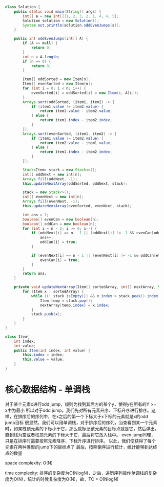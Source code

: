 ```java
class Solution {
    public static void main(String[] args) {
        int[] a = new int[]{1, 2, 3, 2, 1, 4, 4, 5};
        Solution solution = new Solution();
        System.out.println(solution.oddEvenJumps(a));
    }

    public int oddEvenJumps(int[] A) {
        if (A == null) {
            return 0;
        }
        int n = A.length;
        if (n == 0) {
            return 0;
        }

        Item[] oddSorted = new Item[n];
        Item[] evenSorted = new Item[n];
        for (int i = 0; i < n; i++) {
            evenSorted[i] = oddSorted[i] = new Item(i, A[i]);
        }
        Arrays.sort(oddSorted, (item1, item2) -> {
            if (item1.value != item2.value) {
                return item1.value - item2.value;
            } else {
                return item1.index - item2.index;
            }
        });
        Arrays.sort(evenSorted, (item1, item2) -> {
            if (item1.value != item2.value) {
                return item2.value - item1.value;
            } else {
                return item1.index - item2.index;
            }
        });

        Stack<Item> stack = new Stack<>();
        int[] oddNext = new int[n];
        Arrays.fill(oddNext, -1);
        this.updateNextArray(oddSorted, oddNext, stack);

        stack = new Stack<>();
        int[] evenNext = new int[n];
        Arrays.fill(evenNext, -1);
        this.updateNextArray(evenSorted, evenNext, stack);

        int ans = 1;
        boolean[] evenCan = new boolean[n];
        boolean[] oddCan = new boolean[n];
        for (int i = n - 2; i >= 0; i--) {
            if (oddNext[i] == n - 1 || (oddNext[i] != -1 && evenCan[oddNext[i]])) {
                ans++;
                oddCan[i] = true;
            }

            if (evenNext[i] == n - 1 || (evenNext[i] != -1 && oddCan[evenNext[i]])) {
                evenCan[i] = true;
            }
        }
        return ans;
    }

    private void updateNextArray(Item[] sortedArray, int[] nextArray, Stack<Item> stack) {
        for (Item x : sortedArray) {
            while ((! stack.isEmpty()) && x.index > stack.peek().index) {
                Item temp = stack.pop();
                nextArray[temp.index] = x.index;
            }
            stack.push(x);
        }
    }
}

class Item{
    int index;
    int value;
    public Item(int index, int value) {
        this.index = index;
        this.value = value;
    }
}
```
# 核心数据结构 - 单调栈
对于某个元素x进行odd jump，规则为找到其后方的某个y，使得y在所有的Y >= x中为最小
所以对于odd jump，我们先对所有元素升序、下标升序进行排序。这样，在排序后的序列中，在x之后的第一个下标大于x下标的元素就是x的odd jump目标
很显然，我们可以用单调栈，对于排序后的序列，当查看到某一个元素时，如果栈顶元素的下标小于它，那么就标记该元素的目标点就是它，然后弹出。直到栈为空或者栈顶元素的下标大于它，最后将它放入栈中。
even jump同理，只是在排序时需要按照元素降序，下标升序进行排序。
以此，我们便获得了每个元素在两种类型的jump下的目标点了
最后，按照倒序进行统计，统计能够到达终点的数量

space complexity: O(N)

time complexity: 排序的复杂度为O(NlogN)，之后，遍历序列操作单调栈的复杂度为O(N)，统计的时候复杂度为O(N)，故，TC = O(NlogN)
